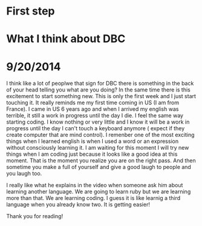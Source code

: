 # First step
# What I think about DBC

# 9/20/2014

I think like a lot of peoplwe that sign for DBC there is something in the back of your head telling you what are you doing? In the same time there is this excitement to start something new. This is only the first week and I just start touching it. It really reminds me my first time coming in US (I am from France). I came in US 6 years ago and when I arrived my english was terrible, it still a work in progress until the day I die. I feel the same way starting coding. I know nothing or very little and I know it will be a work in progress until the day I can't touch a keyboard anymore ( expect if they create computer that are mind control). I remenber one of the most exciting things when I learned english is when I used a word or an expression without consciously learning it. I am waiting for this moment I will try new things when I am coding just because it looks like a good idea at this moment. That is the moment you realize you are on the right pass. And then sometime you make a full of yourself and give a good laugh to people and you laugh too. 

I really like what he explains in the video when someone ask him about learning another language. We are going to learn ruby but we are learning more than that. We are learning coding. I guess it is like learnig a third language when you already know two. It is getting easier!

Thank you for reading!
